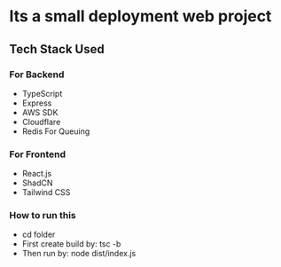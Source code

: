 # Its a small deployment web project

## Tech Stack Used

### For Backend
<ul>
  <li>TypeScript</li>
  <li>Express</li>
  <li>AWS SDK</li>
  <li>Cloudflare</li>
  <li>Redis For Queuing</li>
</ul>

### For Frontend
<ul>
  <li>React.js</li>
  <li>ShadCN</li>
  <li>Tailwind CSS</li>
</ul>

### How to run this
<ul>
  <li>cd folder</li>
  <li>First create build by: tsc -b</li>
  <li>Then run by: node dist/index.js</li>
</ul>

